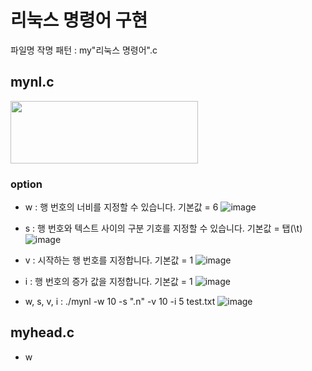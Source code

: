 # 리눅스 명령어 구현
파일명 작명 패턴 : my"리눅스 명령어".c
## mynl.c
<img src="https://github.com/alscjf1329/SysP_3-1/assets/48661310/3b512281-e786-4e26-a949-9584589f4512.png" width="300" height="100"/>

### option
+ w : 행 번호의 너비를 지정할 수 있습니다. 기본값 = 6
  ![image](https://github.com/alscjf1329/SysP_3-1/assets/48661310/eafda3d8-6db3-4c4b-ac97-46a3ce805f5f)
  
+ s : 행 번호와 텍스트 사이의 구분 기호를 지정할 수 있습니다. 기본값 = 탭(\t)
  ![image](https://github.com/alscjf1329/SysP_3-1/assets/48661310/138cc451-96b5-436b-a599-2876c64971d2)
  
+ v : 시작하는 행 번호를 지정합니다. 기본값 = 1
  ![image](https://github.com/alscjf1329/SysP_3-1/assets/48661310/cd3ee6e4-c315-49a8-9872-51bd46b0c84d)

+ i : 행 번호의 증가 값을 지정합니다. 기본값 = 1
  ![image](https://github.com/alscjf1329/SysP_3-1/assets/48661310/ae121042-0912-47dd-a814-34b7aa7e1be4)
  
+ w, s, v, i : ./mynl -w 10 -s ".n"  -v 10 -i 5 test.txt
  ![image](https://github.com/alscjf1329/SysP_3-1/assets/48661310/788d6a80-7f0e-43c4-bd83-5f9262f6cb10)
  
## myhead.c
+ w
